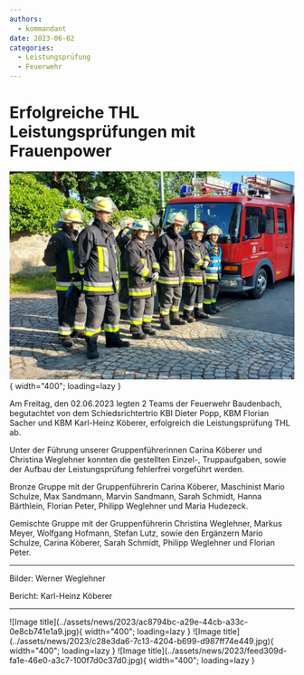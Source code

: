 ```yaml
---
authors: 
  - kommandant
date: 2023-06-02
categories:
  - Leistungsprüfung
  - Feuerwehr
---
```


# Erfolgreiche THL Leistungsprüfungen mit Frauenpower

![Gruppenbild](../assets/news/2023/6343f20b-034d-4c51-923c-118f8e75f947.jpg){ width="400"; loading=lazy }

Am Freitag, den 02.06.2023 legten 2 Teams der Feuerwehr Baudenbach, begutachtet von dem Schiedsrichtertrio KBI Dieter Popp, KBM Florian Sacher und KBM Karl-Heinz Köberer, erfolgreich die Leistungsprüfung THL ab.

<!-- more -->

Unter der Führung unserer Gruppenführerinnen Carina Köberer und Christina Weglehner konnten die gestellten Einzel-, Truppaufgaben, sowie der Aufbau der Leistungsprüfung fehlerfrei vorgeführt werden.

Bronze Gruppe mit der Gruppenführerin Carina Köberer, Maschinist Mario Schulze, Max Sandmann, Marvin Sandmann, Sarah Schmidt, Hanna Bärthlein, Florian Peter, Philipp Weglehner und Maria Hudezeck.

Gemischte Gruppe mit der Gruppenführerin Christina Weglehner, Markus Meyer, Wolfgang Hofmann, Stefan Lutz, sowie den Ergänzern Mario Schulze, Carina Köberer, Sarah Schmidt, Philipp Weglehner und Florian Peter.

<hr/>
Bilder: Werner Weglehner

Bericht: Karl-Heinz Köberer

<hr/>
![Image title](../assets/news/2023/ac8794bc-a29e-44cb-a33c-0e8cb741e1a9.jpg){ width="400"; loading=lazy }
![Image title](../assets/news/2023/c28e3da6-7c13-4204-b699-d987ff74e449.jpg){ width="400"; loading=lazy }
![Image title](../assets/news/2023/feed309d-fa1e-46e0-a3c7-100f7d0c37d0.jpg){ width="400"; loading=lazy }
